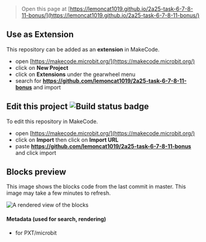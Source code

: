 
> Open this page at [https://lemoncat1019.github.io/2a25-task-6-7-8-11-bonus/](https://lemoncat1019.github.io/2a25-task-6-7-8-11-bonus/)

## Use as Extension

This repository can be added as an **extension** in MakeCode.

* open [https://makecode.microbit.org/](https://makecode.microbit.org/)
* click on **New Project**
* click on **Extensions** under the gearwheel menu
* search for **https://github.com/lemoncat1019/2a25-task-6-7-8-11-bonus** and import

## Edit this project ![Build status badge](https://github.com/lemoncat1019/2a25-task-6-7-8-11-bonus/workflows/MakeCode/badge.svg)

To edit this repository in MakeCode.

* open [https://makecode.microbit.org/](https://makecode.microbit.org/)
* click on **Import** then click on **Import URL**
* paste **https://github.com/lemoncat1019/2a25-task-6-7-8-11-bonus** and click import

## Blocks preview

This image shows the blocks code from the last commit in master.
This image may take a few minutes to refresh.

![A rendered view of the blocks](https://github.com/lemoncat1019/2a25-task-6-7-8-11-bonus/raw/master/.github/makecode/blocks.png)

#### Metadata (used for search, rendering)

* for PXT/microbit
<script src="https://makecode.com/gh-pages-embed.js"></script><script>makeCodeRender("{{ site.makecode.home_url }}", "{{ site.github.owner_name }}/{{ site.github.repository_name }}");</script>

